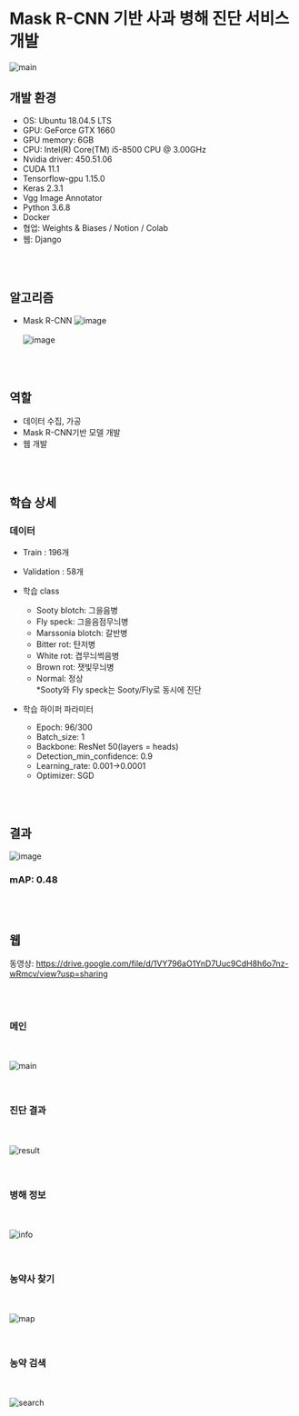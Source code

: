 # Mask R-CNN 기반 사과 병해 진단 서비스 개발
![main](https://user-images.githubusercontent.com/47843060/100581940-ce23e000-332b-11eb-9efb-d31ae0c35b9a.JPG)
## 개발 환경
- OS: Ubuntu 18.04.5 LTS
- GPU: GeForce GTX 1660
- GPU memory: 6GB
- CPU: Intel(R) Core(TM) i5-8500 CPU @ 3.00GHz
- Nvidia driver: 450.51.06
- CUDA 11.1 
- Tensorflow-gpu 1.15.0
- Keras 2.3.1
- Vgg Image Annotator
- Python 3.6.8
- Docker
- 협업: Weights & Biases / Notion / Colab
- 웹: Django

<br><br>
## 알고리즘
- Mask R-CNN
![image](https://user-images.githubusercontent.com/47843060/100584284-3fb15d80-332f-11eb-97db-8e90238f6841.png)
<br><br>
![image](https://user-images.githubusercontent.com/47843060/100584885-0decc680-3330-11eb-8958-a3785462c7ed.png)


<br><br>
## 역할
- 데이터 수집, 가공
- Mask R-CNN기반 모델 개발
- 웹 개발

<br><br>
## 학습 상세
### 데이터
- Train : 196개
- Validation : 58개
- 학습 class
  - Sooty blotch: 그을음병
  - Fly speck: 그을음점무늬병
  - Marssonia blotch: 갈반병
  - Bitter rot: 탄저병
  - White rot: 겹무늬썩음병
  - Brown rot: 잿빛무늬병
  - Normal: 정상<br>
 *Sooty와 Fly speck는 Sooty/Fly로 동시에 진단

- 학습 하이퍼 파라미터
  - Epoch: 96/300
  - Batch_size: 1
  - Backbone: ResNet 50(layers = heads)
  - Detection_min_confidence: 0.9
  - Learning_rate: 0.001->0.0001
  - Optimizer: SGD


<br><br>
## 결과

![image](https://user-images.githubusercontent.com/47843060/100582270-5609ea00-332c-11eb-9d6a-63d2eafa0d04.png)

### mAP: 0.48


<br><br>
## 웹
동영상: https://drive.google.com/file/d/1VY796aO1YnD7Uuc9CdH8h6o7nz-wRmcv/view?usp=sharing

<br><br>
### 메인
<br><br>
![main](https://user-images.githubusercontent.com/47843060/100581940-ce23e000-332b-11eb-9efb-d31ae0c35b9a.JPG)
<br><br><br>

### 진단 결과
<br><br>
![result](https://user-images.githubusercontent.com/47843060/100581890-bfd5c400-332b-11eb-8eee-be12be4713ea.JPG)
<br><br><br>


### 병해 정보
<br><br>
![info](https://user-images.githubusercontent.com/47843060/100582448-95d0d180-332c-11eb-8b9e-0d43a8571628.JPG)
<br><br><br>


### 농약사 찾기
<br><br>
![map](https://user-images.githubusercontent.com/47843060/100582385-80f43e00-332c-11eb-8288-e1d5c219513c.JPG)
<br><br><br>


### 농약 검색
<br><br>
![search](https://user-images.githubusercontent.com/47843060/100582425-8f425a00-332c-11eb-9f2c-57072c7a3abf.JPG)
<br><br><br>

